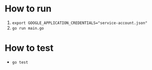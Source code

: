# How to run
1. `export GOOGLE_APPLICATION_CREDENTIALS="service-account.json"`
2. `go run main.go`

# How to test
* `go test`
